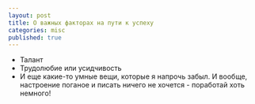 ```yaml
---
layout: post
title: О важных факторах на пути к успеху
categories: misc
published: true
---
```

- Талант
- Трудолюбие или усидчивость
- И еще какие-то умные вещи, которые я напрочь забыл. И вообще, настроение поганое и писать ничего не хочется - поработай хоть немного!

